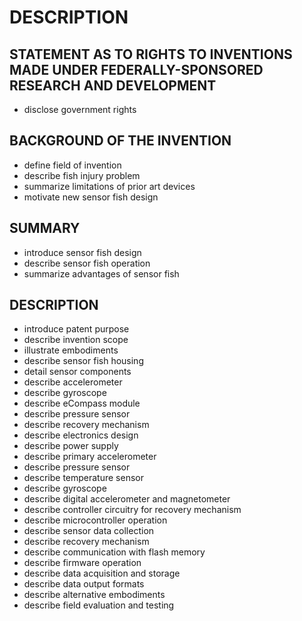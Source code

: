 # DESCRIPTION

## STATEMENT AS TO RIGHTS TO INVENTIONS MADE UNDER FEDERALLY-SPONSORED RESEARCH AND DEVELOPMENT

- disclose government rights

## BACKGROUND OF THE INVENTION

- define field of invention
- describe fish injury problem
- summarize limitations of prior art devices
- motivate new sensor fish design

## SUMMARY

- introduce sensor fish design
- describe sensor fish operation
- summarize advantages of sensor fish

## DESCRIPTION

- introduce patent purpose
- describe invention scope
- illustrate embodiments
- describe sensor fish housing
- detail sensor components
- describe accelerometer
- describe gyroscope
- describe eCompass module
- describe pressure sensor
- describe recovery mechanism
- describe electronics design
- describe power supply
- describe primary accelerometer
- describe pressure sensor
- describe temperature sensor
- describe gyroscope
- describe digital accelerometer and magnetometer
- describe controller circuitry for recovery mechanism
- describe microcontroller operation
- describe sensor data collection
- describe recovery mechanism
- describe communication with flash memory
- describe firmware operation
- describe data acquisition and storage
- describe data output formats
- describe alternative embodiments
- describe field evaluation and testing

